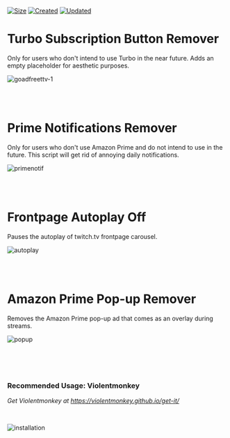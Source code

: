 [![Size](https://img.shields.io/github/repo-size/mirbyte/TwitchTV-Userscripts?color=purple&label=Size)](https://img.shields.io/github/repo-size/mirbyte/TwitchTV-Userscripts?color=purple&label=Size)
[![Created](https://badges.pufler.dev/created/mirbyte/TwitchTV-Userscripts?color=purple)](https://badges.pufler.dev)
[![Updated](https://badges.pufler.dev/updated/mirbyte/TwitchTV-Userscripts?color=purple)](https://badges.pufler.dev)


<!-- [![Visits](https://badges.pufler.dev/visits/mirbyte/TwitchTV-Userscripts?color=purple)](https://badges.pufler.dev) -->

# Turbo Subscription Button Remover
Only for users who don't intend to use Turbo in the near future. Adds an empty placeholder for aesthetic purposes.

![goadfreettv-1](https://github.com/user-attachments/assets/f06c5747-8b7c-4143-895e-e52530a9d170)


<br>
<br>


# Prime Notifications Remover
Only for users who don't use Amazon Prime and do not intend to use in the future. This script will get rid of annoying daily notifications.

![primenotif](https://github.com/user-attachments/assets/2bdddb21-d18a-4bdb-ad22-8f8097bf4f0c)


<br>
<br>


# Frontpage Autoplay Off
Pauses the autoplay of twitch.tv frontpage carousel.

![autoplay](https://github.com/mirbyte/Violentmonkey-Twitch-Scripts/assets/83219244/cb2d4dde-66d2-4c46-a762-8c151c986881)


<br>
<br>

# Amazon Prime Pop-up Remover
Removes the Amazon Prime pop-up ad that comes as an overlay during streams.

![popup](https://github.com/mirbyte/Violentmonkey-Twitch-Scripts/assets/83219244/121494f7-6a7f-447b-845e-498eb62ceb8a)


<br>
<br>
<br>


### Recommended Usage: Violentmonkey
_Get Violentmonkey at https://violentmonkey.github.io/get-it/_

<br>

![installation](https://github.com/user-attachments/assets/b2caf26e-fa7a-4ea8-9db4-db83bbbb3f48)



<br>
<br>
